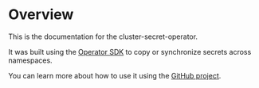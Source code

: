 # Overview

This is the documentation for the cluster-secret-operator.

It was built using the [Operator SDK](https://sdk.operatorframework.io) to copy or synchronize secrets across namespaces.

You can learn more about how to use it using the [GitHub project](https://github.com/ChistaDATA/cluster-secret-operator).
